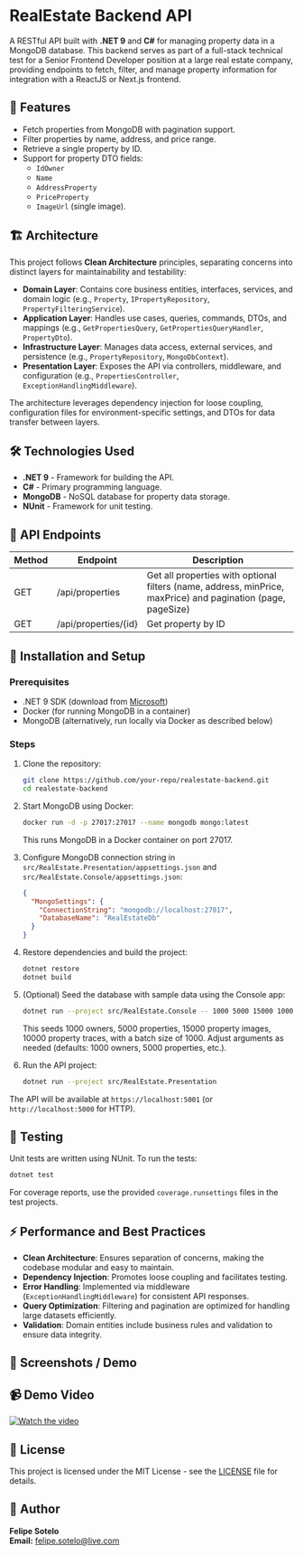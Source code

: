 # RealEstate Backend API

A RESTful API built with **.NET 9** and **C#** for managing property data in a MongoDB database. This backend serves as part of a full-stack technical test for a Senior Frontend Developer position at a large real estate company, providing endpoints to fetch, filter, and manage property information for integration with a ReactJS or Next.js frontend.

## 🚀 Features

- Fetch properties from MongoDB with pagination support.
- Filter properties by name, address, and price range.
- Retrieve a single property by ID.
- Support for property DTO fields:
  - `IdOwner`
  - `Name`
  - `AddressProperty`
  - `PriceProperty`
  - `ImageUrl` (single image).

## 🏗️ Architecture

This project follows **Clean Architecture** principles, separating concerns into distinct layers for maintainability and testability:

- **Domain Layer**: Contains core business entities, interfaces, services, and domain logic (e.g., `Property`, `IPropertyRepository`, `PropertyFilteringService`).
- **Application Layer**: Handles use cases, queries, commands, DTOs, and mappings (e.g., `GetPropertiesQuery`, `GetPropertiesQueryHandler`, `PropertyDto`).
- **Infrastructure Layer**: Manages data access, external services, and persistence (e.g., `PropertyRepository`, `MongoDbContext`).
- **Presentation Layer**: Exposes the API via controllers, middleware, and configuration (e.g., `PropertiesController`, `ExceptionHandlingMiddleware`).

The architecture leverages dependency injection for loose coupling, configuration files for environment-specific settings, and DTOs for data transfer between layers.

## 🛠️ Technologies Used

- **.NET 9** - Framework for building the API.
- **C#** - Primary programming language.
- **MongoDB** - NoSQL database for property data storage.
- **NUnit** - Framework for unit testing.

## 📡 API Endpoints

| Method | Endpoint                  | Description                       |
|--------|---------------------------|-----------------------------------|
| GET    | /api/properties           | Get all properties with optional filters (name, address, minPrice, maxPrice) and pagination (page, pageSize) |
| GET    | /api/properties/{id}      | Get property by ID                |

## 🚀 Installation and Setup

### Prerequisites
- .NET 9 SDK (download from [Microsoft](https://dotnet.microsoft.com/download/dotnet/9.0))
- Docker (for running MongoDB in a container)
- MongoDB (alternatively, run locally via Docker as described below)

### Steps
1. Clone the repository:
   ```bash
   git clone https://github.com/your-repo/realestate-backend.git
   cd realestate-backend
   ```

2. Start MongoDB using Docker:
   ```bash
   docker run -d -p 27017:27017 --name mongodb mongo:latest
   ```
   This runs MongoDB in a Docker container on port 27017.

3. Configure MongoDB connection string in `src/RealEstate.Presentation/appsettings.json` and `src/RealEstate.Console/appsettings.json`:
   ```json
   {
     "MongoSettings": {
       "ConnectionString": "mongodb://localhost:27017",
       "DatabaseName": "RealEstateDb"
     }
   }
   ```

4. Restore dependencies and build the project:
   ```bash
   dotnet restore
   dotnet build
   ```

5. (Optional) Seed the database with sample data using the Console app:
   ```bash
   dotnet run --project src/RealEstate.Console -- 1000 5000 15000 10000 1000
   ```
   This seeds 1000 owners, 5000 properties, 15000 property images, 10000 property traces, with a batch size of 1000. Adjust arguments as needed (defaults: 1000 owners, 5000 properties, etc.).

6. Run the API project:
   ```bash
   dotnet run --project src/RealEstate.Presentation
   ```

The API will be available at `https://localhost:5001` (or `http://localhost:5000` for HTTP).

## 🧪 Testing

Unit tests are written using NUnit. To run the tests:

```bash
dotnet test
```

For coverage reports, use the provided `coverage.runsettings` files in the test projects.

## ⚡ Performance and Best Practices

- **Clean Architecture**: Ensures separation of concerns, making the codebase modular and easy to maintain.
- **Dependency Injection**: Promotes loose coupling and facilitates testing.
- **Error Handling**: Implemented via middleware (`ExceptionHandlingMiddleware`) for consistent API responses.
- **Query Optimization**: Filtering and pagination are optimized for handling large datasets efficiently.
- **Validation**: Domain entities include business rules and validation to ensure data integrity.

## 📸 Screenshots / Demo


## 📹 Demo Video

[![Watch the video](https://img.youtube.com/vi/3lNAKKzeXmQ/0.jpg)](https://youtu.be/3lNAKKzeXmQ)


## 📄 License

This project is licensed under the MIT License - see the [LICENSE](LICENSE) file for details.

## 👤 Author

**Felipe Sotelo**  
**Email:** felipe.sotelo@live.com
